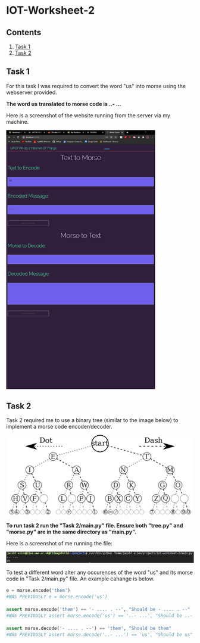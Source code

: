 # IOT-Worksheet-2

## Contents
1. [Task 1](#Task-1)
2. [Task 2](#Task-2)

## Task 1
For this task I was required to convert the word "us" into morse using the webserver provided.

**The word us translated to morse code is ..- ...**

Here is a screenshot of the website running from the server via my machine.

<img src="./assets/img/morsewebsite.png" alt="Morse Website" width="400"/>

## Task 2
Task 2 required me to use a binary tree (similar to the image below) to implement a morse code encoder/decoder.

<img src="./assets/img/morsecodetreetask2.png" alt="Morse Code Tree" width="600"/>

**To run task 2 run the "Task 2/main.py" file. Ensure both "tree.py" and "morse.py" are in the same directory as "main.py".**

Here is a screenshot of me running the file:

<img src="./assets/img/morsetask2results.png" alt="Morse Task 2 Results " width="600"/>

To test a different word alter any occurences of the word "us" and its morse code in "Task 2/main.py" file. An example cahange is below.
```py
e = morse.encode('them') 
#WAS PREVIOUSLY e = morse.encode('us')

assert morse.encode('them') == '- .... . --', "Should be - .... . --" 
#WAS PREVIOUSLY assert morse.encode('us') == '..- ...', "Should be ..- ..."

assert morse.decode('- .... . --') == 'them', "Should be them" 
#WAS PREVIOUSLY assert morse.decode('..- ...') == 'us', "Should be us"
```